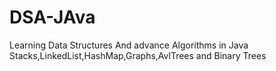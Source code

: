 # DSA-JAva

Learning Data Structures And advance Algorithms in Java
Stacks,LinkedList,HashMap,Graphs,AvlTrees and Binary Trees
